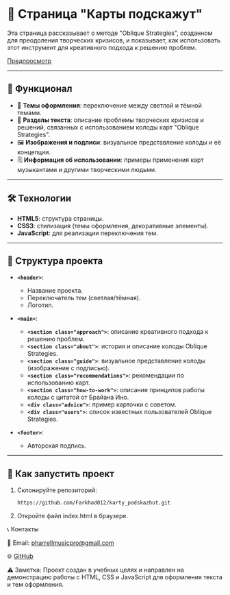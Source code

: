 # 📝 Страница "Карты подскажут"

Эта страница рассказывает о методе "Oblique Strategies", созданном для преодоления творческих кризисов, и показывает, как использовать этот инструмент для креативного подхода к решению проблем.

<a href="https://farkhad012.github.io/karty_podskazhut/" target="_blank">Предпросмотр</a>

---

## 🌟 Функционал  

- 🎨 **Темы оформления**: переключение между светлой и тёмной темами.  
- 📖 **Разделы текста**: описание проблемы творческих кризисов и решений, связанных с использованием колоды карт "Oblique Strategies".  
- 🖼️ **Изображения и подписи**: визуальное представление колоды и её концепции.  
- 🗒️ **Информация об использовании**: примеры применения карт музыкантами и другими творческими людьми.  

---

## 🛠️ Технологии  

- **HTML5**: структура страницы.  
- **CSS3**: стилизация (темы оформления, декоративные элементы).  
- **JavaScript**: для реализации переключения тем.

---

## 📁 Структура проекта  

- **`<header>`**:  
  - Название проекта.  
  - Переключатель тем (светлая/тёмная).  
  - Логотип.  

- **`<main>`**:  
  - **`<section class="approach">`**: описание креативного подхода к решению проблем.  
  - **`<section class="about">`**: история и описание колоды Oblique Strategies.  
  - **`<section class="guide">`**: визуальное представление колоды (изображение с подписью).  
  - **`<section class="recommendations">`**: рекомендации по использованию карт.  
  - **`<section class="how-to-work">`**: описание принципов работы колоды с цитатой от Брайана Ино.  
  - **`<div class="advice">`**: пример карточки с советом.  
  - **`<div class="users">`**: список известных пользователей Oblique Strategies.  

- **`<footer>`**:  
  - Авторская подпись.  

---

## 🚀 Как запустить проект  

1. Склонируйте репозиторий:  
   ```bash
   https://github.com/Farkhad012/karty_podskazhut.git
2. Откройте файл index.html в браузере.


📞 Контакты

📧 Email: pharrellmusicpro@gmail.com

🌐 [GitHub](https://github.com/Farkhad012)

⚠️ Заметка: Проект создан в учебных целях и направлен на демонстрацию работы с HTML, CSS и JavaScript для оформления текста и тем оформления.
